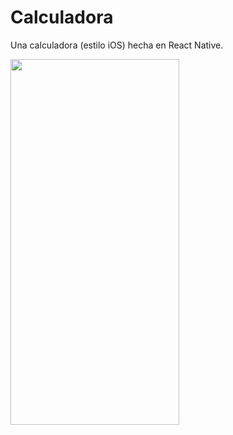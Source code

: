 # Calculadora

Una calculadora (estilo iOS) hecha en React Native.

<img src="https://github.com/elvisseguraa/react-native-calculator/assets/61357733/d7a25f1a-2ccc-4afe-861f-3ca0ee7a6a2a" width="270" height="585">
